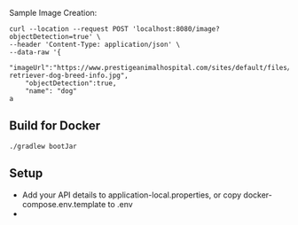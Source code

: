 Sample Image Creation:
```
curl --location --request POST 'localhost:8080/image?objectDetection=true' \
--header 'Content-Type: application/json' \
--data-raw '{
    "imageUrl":"https://www.prestigeanimalhospital.com/sites/default/files/styles/large/public/golden-retriever-dog-breed-info.jpg",
    "objectDetection":true,
    "name": "dog"
a
```


## Build for Docker
`./gradlew bootJar`

## Setup
- Add your API details to application-local.properties, or copy docker-compose.env.template to .env
- 
